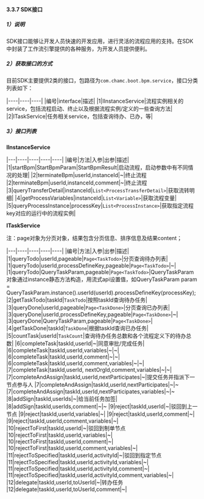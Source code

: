#### <span id="bpm_7">3.3.7 SDK接口</span>

##### <span id="bpm_7_1"> 1）说明</span>

SDK接口能够让开发人员快速的开发应用，进行灵活的流程应用的支持。在SDK中封装了工作流引擎提供的各种服务，为开发人员提供便利。

##### <span id="bpm_7_2">2）获取接口的方式</span>

目前SDK主要提供2类的接口，包路径为`com.chamc.boot.bpm.service`，接口分类列表如下：

|----|----|----|
|编号|interface|描述|
|1|IInstanceService|流程实例相关的service，包括流程启动、终止以及根据流程实例/定义的一些查询方法|
|2|ITaskService|任务相关service，包括查询待办、已办，等|

##### <span id="bpm_7_3">3）接口列表</span>

**IInstanceService**

|---|----|----|----|----|
|编号|方法|入参|出参|描述|
|1|startBpm|StartBpmParam|StartBpmResult|启动流程，启动参数中有不同情况的处理|
|2|terminateBpm|userId,instanceId|~|终止流程
|2|terminateBpm|userId,instanceId,comment|~|终止流程
|3|queryTransferDetail|instanceId|`List<ProcessTransferDetail>`|获取流转明细|
|4|getProcessVariables|instanceId|`List<Variable>`|获取流程变量|
|5|queryProcessInstance|processKey|`List<ProcessInstance>`|获取指定流程key对应的运行中的流程实例|

**ITaskService**

注：page对象为分页对象，结果包含分页信息、排序信息及结果content；

|---|----|----|----|----|
|编号|方法|入参|出参|描述|
|1|queryTodo|userId,pageable|`Page<TaskTodo>`|分页查询待办列表|
|1|queryTodo|userId,processDefineKey,pageable|`Page<TaskTodo>`|~|
|1|queryTodo|QueryTaskParam,pageable|`Page<TaskTodo>`|QueryTaskParam对象通过instance静态方法构造，用流式api设置值，如QueryTaskParam param = QueryTaskParam.instance().userId(userId).processDefineKey(processKey);
|2|getTaskTodo|taskId|`TaskTodo`|按照taskId查询待办任务|
|3|queryDone|userId,pageable|`Page<TaskDone>`|分页查询已办列表|
|3|queryDone|userId,processDefineKey,pageable|`Page<TaskDone>`|~|
|3|queryDone|QueryTaskParam,pageable|`Page<TaskDone>`|
|4|getTaskDone|taskId|`TaskDone`|根据taskId查询已办任务|
|5|countTask|userId|`TaskCount`|查询待办任务总数和各个流程定义下的待办总数|
|6|completeTask|taskId,userId|~|同意审批/完成任务|
|6|completeTask|taskId,userId,variables|~|~|
|6|completeTask|taskId,userId,comment|~|~|
|6|completeTask|taskId,userId,comment,variables|~|~|
|7|completeTask|taskId,userId, nextOrgId,comment,variables|~|~|
|7|completeAndAssign|taskId,userId,nextParticipates|~|提交任务并指派下一节点参与人
|7|completeAndAssign|taskId,userId,nextParticipates|~|~
|7|completeAndAssign|taskId,userId,nextParticipates,variables|~|~
|8|addSign|taskId,userIds|~|给当前任务加签|
|8|addSign|taskId,userIds,comment|~|~
|9|reject|taskId,userId|~|驳回到上一节点
|9|reject|taskId,userId,variables|~|
|9|reject|taskId,userId,comment|~|
|9|reject|taskId,userId,comment,variables|~|
|10|rejectToFirst|taskId,userId|~|驳回到制单节点
|10|rejectToFirst|taskId,userId,variables|~|
|10|rejectToFirst|taskId,userId,comment|~|
|10|rejectToFirst|taskId,userId,comment,variables|~|
|11|rejectToSpecified|taskId,userId,activityId|~|驳回到指定节点
|11|rejectToSpecified|taskId,userId,activityId,variables|~|
|11|rejectToSpecified|taskId,userId,activityId,comment|~|
|11|rejectToSpecified|taskId,userId,activityId,comment,variables|~|
|12|delegate|taskId,userId,toUserId|~|转办任务
|12|delegate|taskId,userId,toUserId,comment|~|